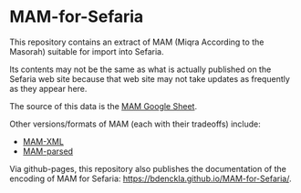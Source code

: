 # MAM-for-Sefaria
This repository contains an extract of MAM (Miqra According to the Masorah) suitable for import into Sefaria.

Its contents may not be the same as what is actually published on the Sefaria web site
because that web site may not take updates as frequently as they appear here.

The source of this data is the
[MAM Google Sheet](https://docs.google.com/spreadsheets/d/1mkQyj6by1AtBUabpbaxaZq9Z2X3pX8ZpwG91ZCSOEYs/edit#gid=920165745).

Other versions/formats of MAM (each with their tradeoffs) include:

* [MAM-XML](https://github.com/bdenckla/MAM-XML)
* [MAM-parsed](https://github.com/bdenckla/MAM-parsed)

Via github-pages, this repository also publishes the documentation of the encoding of MAM for Sefaria:
https://bdenckla.github.io/MAM-for-Sefaria/.
